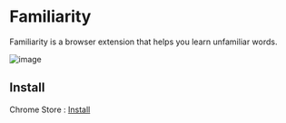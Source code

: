 # Familiarity

Familiarity is a browser extension that helps you learn unfamiliar words.

![image](https://github.com/wxxxcxx/familiarity/assets/13930715/6aa04315-3d51-480a-b6de-7612809f5a54)

## Install

Chrome Store : [Install](https://chrome.google.com/webstore/detail/lfacgacihecjimgffkakkefaookbfmfp)

